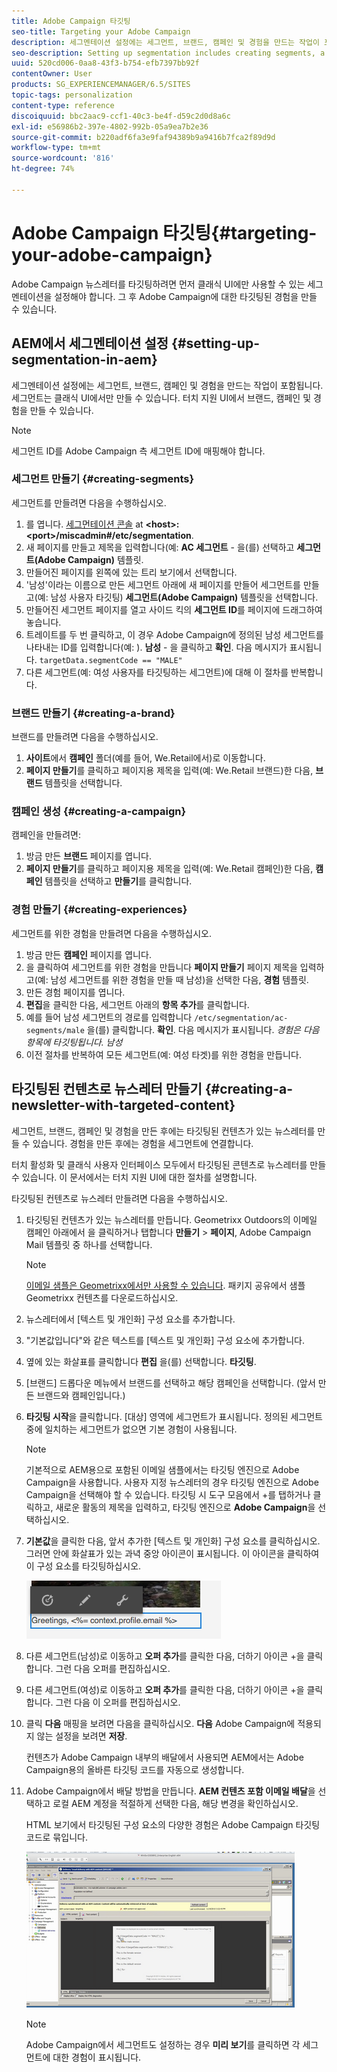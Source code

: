 ```yaml
---
title: Adobe Campaign 타깃팅
seo-title: Targeting your Adobe Campaign
description: 세그멘테이션 설정에는 세그먼트, 브랜드, 캠페인 및 경험을 만드는 작업이 포함됩니다.
seo-description: Setting up segmentation includes creating segments, a brand, campaign, and experiences.
uuid: 520cd006-0aa8-43f3-b754-efb7397bb92f
contentOwner: User
products: SG_EXPERIENCEMANAGER/6.5/SITES
topic-tags: personalization
content-type: reference
discoiquuid: bbc2aac9-ccf1-40c3-be4f-d59c2d0d8a6c
exl-id: e56986b2-397e-4802-992b-05a9ea7b2e36
source-git-commit: b220adf6fa3e9faf94389b9a9416b7fca2f89d9d
workflow-type: tm+mt
source-wordcount: '816'
ht-degree: 74%

---
```


# Adobe Campaign 타깃팅{#targeting-your-adobe-campaign}

Adobe Campaign 뉴스레터를 타깃팅하려면 먼저 클래식 UI에만 사용할 수 있는 세그멘테이션을 설정해야 합니다. 그 후 Adobe Campaign에 대한 타깃팅된 경험을 만들 수 있습니다.

## AEM에서 세그멘테이션 설정 {#setting-up-segmentation-in-aem}

세그멘테이션 설정에는 세그먼트, 브랜드, 캠페인 및 경험을 만드는 작업이 포함됩니다. 세그먼트는 클래식 UI에서만 만들 수 있습니다. 터치 지원 UI에서 브랜드, 캠페인 및 경험을 만들 수 있습니다.

>[!NOTE]
>
>세그먼트 ID를 Adobe Campaign 측 세그먼트 ID에 매핑해야 합니다.

### 세그먼트 만들기 {#creating-segments}

세그먼트를 만들려면 다음을 수행하십시오.

1. 를 엽니다. [세그먼테이션 콘솔](http://localhost:4502/miscadmin#/etc/segmentation) at **&lt;host>:&lt;port>/miscadmin#/etc/segmentation**.
1. 새 페이지를 만들고 제목을 입력합니다(예: **AC 세그먼트** - 을(를) 선택하고 **세그먼트(Adobe Campaign)** 템플릿.
1. 만들어진 페이지를 왼쪽에 있는 트리 보기에서 선택합니다.
1. &#39;남성&#39;이라는 이름으로 만든 세그먼트 아래에 새 페이지를 만들어 세그먼트를 만들고(예: 남성 사용자 타깃팅) **세그먼트(Adobe Campaign)** 템플릿을 선택합니다.
1. 만들어진 세그먼트 페이지를 열고 사이드 킥의 **세그먼트 ID**&#x200B;를 페이지에 드래그하여 놓습니다.
1. 트레이트를 두 번 클릭하고, 이 경우 Adobe Campaign에 정의된 남성 세그먼트를 나타내는 ID를 입력합니다(예: ). **남성** - 을 클릭하고 **확인**. 다음 메시지가 표시됩니다. `targetData.segmentCode == "MALE"`
1. 다른 세그먼트(예: 여성 사용자를 타깃팅하는 세그먼트)에 대해 이 절차를 반복합니다.

### 브랜드 만들기 {#creating-a-brand}

브랜드를 만들려면 다음을 수행하십시오.

1. **사이트**&#x200B;에서 **캠페인** 폴더(예를 들어, We.Retail에서)로 이동합니다.
1. **페이지 만들기**&#x200B;를 클릭하고 페이지용 제목을 입력(예: We.Retail 브랜드)한 다음, **브랜드** 템플릿을 선택합니다.

### 캠페인 생성 {#creating-a-campaign}

캠페인을 만들려면:

1. 방금 만든 **브랜드** 페이지를 엽니다.
1. **페이지 만들기**&#x200B;를 클릭하고 페이지용 제목을 입력(예: We.Retail 캠페인)한 다음, **캠페인** 템플릿을 선택하고 **만들기**&#x200B;를 클릭합니다.

### 경험 만들기 {#creating-experiences}

세그먼트를 위한 경험을 만들려면 다음을 수행하십시오.

1. 방금 만든 **캠페인** 페이지를 엽니다.
1. 을 클릭하여 세그먼트를 위한 경험을 만듭니다 **페이지 만들기** 페이지 제목을 입력하고(예: 남성 세그먼트를 위한 경험을 만들 때 남성)을 선택한 다음, **경험** 템플릿.
1. 만든 경험 페이지를 엽니다.
1. **편집**&#x200B;을 클릭한 다음, 세그먼트 아래의 **항목 추가**&#x200B;를 클릭합니다.
1. 예를 들어 남성 세그먼트의 경로를 입력합니다 `/etc/segmentation/ac-segments/male` 을(를) 클릭합니다. **확인**. 다음 메시지가 표시됩니다. *경험은 다음 항목에 타깃팅됩니다. 남성*
1. 이전 절차를 반복하여 모든 세그먼트(예: 여성 타겟)를 위한 경험을 만듭니다.

## 타깃팅된 컨텐츠로 뉴스레터 만들기 {#creating-a-newsletter-with-targeted-content}

세그먼트, 브랜드, 캠페인 및 경험을 만든 후에는 타깃팅된 컨텐츠가 있는 뉴스레터를 만들 수 있습니다. 경험을 만든 후에는 경험을 세그먼트에 연결합니다.

터치 활성화 및 클래식 사용자 인터페이스 모두에서 타깃팅된 콘텐츠로 뉴스레터를 만들 수 있습니다. 이 문서에서는 터치 지원 UI에 대한 절차를 설명합니다.

타깃팅된 컨텐츠로 뉴스레터 만들려면 다음을 수행하십시오.

1. 타깃팅된 컨텐츠가 있는 뉴스레터를 만듭니다. Geometrixx Outdoors의 이메일 캠페인 아래에서 을 클릭하거나 탭합니다 **만들기** > **페이지**, Adobe Campaign Mail 템플릿 중 하나를 선택합니다.

   >[!NOTE]
   >
   >[이메일 샘플은 Geometrixx에서만 사용할 수 있습니다](/help/sites-developing/we-retail.md#weretail). 패키지 공유에서 샘플 Geometrixx 컨텐츠를 다운로드하십시오.

1. 뉴스레터에서 [텍스트 및 개인화] 구성 요소를 추가합니다.
1. &quot;기본값입니다&quot;와 같은 텍스트를 [텍스트 및 개인화] 구성 요소에 추가합니다.
1. 옆에 있는 화살표를 클릭합니다 **편집** 을(를) 선택합니다. **타깃팅**.
1. [브랜드] 드롭다운 메뉴에서 브랜드를 선택하고 해당 캠페인을 선택합니다. (앞서 만든 브랜드와 캠페인입니다.)
1. **타깃팅 시작**&#x200B;을 클릭합니다. [대상] 영역에 세그먼트가 표시됩니다. 정의된 세그먼트 중에 일치하는 세그먼트가 없으면 기본 경험이 사용됩니다.

   >[!NOTE]
   >
   >기본적으로 AEM용으로 포함된 이메일 샘플에서는 타깃팅 엔진으로 Adobe Campaign을 사용합니다. 사용자 지정 뉴스레터의 경우 타깃팅 엔진으로 Adobe Campaign을 선택해야 할 수 있습니다. 타깃팅 시 도구 모음에서 +를 탭하거나 클릭하고, 새로운 활동의 제목을 입력하고, 타깃팅 엔진으로 **Adobe Campaign**&#x200B;을 선택하십시오.

1. **기본값**&#x200B;을 클릭한 다음, 앞서 추가한 [텍스트 및 개인화] 구성 요소를 클릭하십시오. 그러면 안에 화살표가 있는 과녁 중앙 아이콘이 표시됩니다. 이 아이콘을 클릭하여 이 구성 요소를 타깃팅하십시오.

   ![chlimage_1-165](assets/chlimage_1-165.png)

1. 다른 세그먼트(남성)로 이동하고 **오퍼 추가**&#x200B;를 클릭한 다음, 더하기 아이콘 +을 클릭합니다. 그런 다음 오퍼를 편집하십시오.
1. 다른 세그먼트(여성)로 이동하고 **오퍼 추가**&#x200B;를 클릭한 다음, 더하기 아이콘 +을 클릭합니다. 그런 다음 이 오퍼를 편집하십시오.
1. 클릭 **다음** 매핑을 보려면 다음을 클릭하십시오. **다음** Adobe Campaign에 적용되지 않는 설정을 보려면 **저장**.

   컨텐츠가 Adobe Campaign 내부의 배달에서 사용되면 AEM에서는 Adobe Campaign용의 올바른 타깃팅 코드를 자동으로 생성합니다.

1. Adobe Campaign에서 배달 방법을 만듭니다. **AEM 컨텐츠 포함 이메일 배달**&#x200B;을 선택하고 로컬 AEM 계정을 적절하게 선택한 다음, 해당 변경을 확인하십시오.

   HTML 보기에서 타깃팅된 구성 요소의 다양한 경험은 Adobe Campaign 타깃팅 코드로 묶입니다.

   ![chlimage_1-166](assets/chlimage_1-166.png)

   >[!NOTE]
   >
   >Adobe Campaign에서 세그먼트도 설정하는 경우 **미리 보기**&#x200B;를 클릭하면 각 세그먼트에 대한 경험이 표시됩니다.
